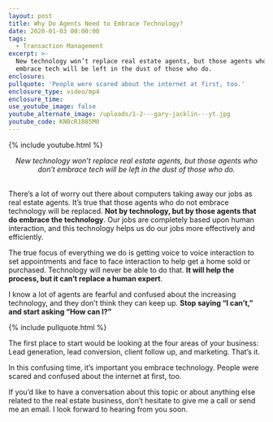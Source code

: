 ```yaml
---
layout: post
title: Why Do Agents Need to Embrace Technology?
date: 2020-01-03 00:00:00
tags:
  - Transaction Management
excerpt: >-
  New technology won’t replace real estate agents, but those agents who don’t
  embrace tech will be left in the dust of those who do.
enclosure:
pullquote: 'People were scared about the internet at first, too.'
enclosure_type: video/mp4
enclosure_time:
use_youtube_image: false
youtube_alternate_image: /uploads/1-2---gary-jacklin---yt.jpg
youtube_code: KN0cR1085M0
---
```


{% include youtube.html %}

<center><em>New technology won’t replace real estate agents, but those agents who don’t embrace tech will be left in the dust of those who do.</em></center>

<br>There’s a lot of worry out there about computers taking away our jobs as real estate agents. It’s true that those agents who do not embrace technology will be replaced. **Not by technology, but by those agents that do embrace the technology**. Our jobs are completely based upon human interaction, and this technology helps us do our jobs more effectively and efficiently.

The true focus of everything we do is getting voice to voice interaction to set appointments and face to face interaction to help get a home sold or purchased. Technology will never be able to do that. **It will help the process, but it can’t replace a human expert**.

I know a lot of agents are fearful and confused about the increasing technology, and they don’t think they can keep up. **Stop saying “I can’t,” and start asking “How can I?”**

{% include pullquote.html %}

The first place to start would be looking at the four areas of your business: Lead generation, lead conversion, client follow up, and marketing. That’s it.

In this confusing time, it’s important you embrace technology. People were scared and confused about the internet at first, too.

If you’d like to have a conversation about this topic or about anything else related to the real estate business, don’t hesitate to give me a call or send me an email. I look forward to hearing from you soon.